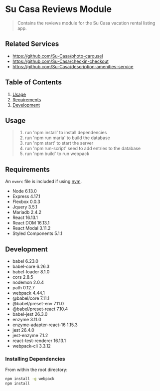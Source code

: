 # Su Casa Reviews Module

> Contains the reviews module for the Su Casa vacation rental listing app.

## Related Services

  - https://github.com/Su-Casa/photo-carousel
  - https://github.com/Su-Casa/checkin-checkout
  - https://github.com/Su-Casa/description-amenities-service

## Table of Contents

1. [Usage](#Usage)
1. [Requirements](#requirements)
1. [Development](#development)

## Usage

> 1. run 'npm install' to install dependencies
> 2. run 'npm run maria' to build the database
> 3. run 'npm start' to start the server
> 4. run 'npm run-script' seed to add entries to the database
> 5. run 'npm build' to run webpack

## Requirements

An `nvmrc` file is included if using [nvm](https://github.com/creationix/nvm).

- Node 6.13.0
- Express 4.17.1
- Flexbox 0.0.3
- Jquery 3.5.1
- Mariadb 2.4.2
- React 16.13.1
- React DOM 16.13.1
- React Modal 3.11.2
- Styled Components 5.1.1

## Development
- babel 6.23.0
- babel-core 6.26.3
- babel-loader 8.1.0
- cors 2.8.5
- nodemon 2.0.4
- path 0.12.7
- webpack 4.44.1
- @babel/core 7.11.1
- @babel/preset-env 7.11.0
- @babel/preset-react 7.10.4
- babel-jest 26.3.0
- enzyme 3.11.0
- enzyme-adapter-react-16 1.15.3
- jest 26.4.0
- jest-enzyme 7.1.2
- react-test-renderer 16.13.1
- webpack-cli 3.3.12
### Installing Dependencies

From within the root directory:

```sh
npm install -g webpack
npm install
```
